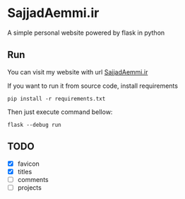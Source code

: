 # SajjadAemmi.ir

A simple personal website powered by flask in python


## Run

You can visit my website with url [SajjadAemmi.ir](https://sajjadaemmi.ir) 

If you want to run it from source code, install requirements
```
pip install -r requirements.txt
```
Then just execute command bellow:
```
flask --debug run
```

## TODO
- [x] favicon
- [x] titles
- [ ] comments
- [ ] projects

